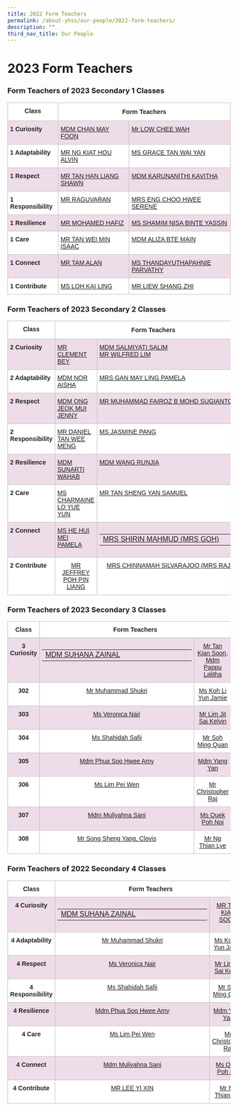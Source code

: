 ```yaml
---
title: 2022 Form Teachers
permalink: /about-yhss/our-people/2022-form-teachers/
description: ""
third_nav_title: Our People
---
```

# **2023 Form Teachers**

### Form Teachers of 2023 Secondary 1 Classes

<table style="border-collapse:collapse;border-spacing:0" class="tg"><thead><tr><th style="background-color:#FFF;border-color:#c0c0c0;border-style:solid;border-width:1px;color:#222;font-family:Arial, sans-serif;font-size:14px;font-weight:bold;overflow:hidden;padding:10px 5px;text-align:center;vertical-align:top;word-break:normal">Class</th><th style="background-color:#FFF;border-color:#c0c0c0;border-style:solid;border-width:1px;color:#222;font-family:Arial, sans-serif;font-size:14px;font-weight:bold;overflow:hidden;padding:12px 5px;text-align:center;vertical-align:top;word-break:normal" colspan="2">Form Teachers</th></tr></thead><tbody><tr><td style="background-color:#EEDCE8;border-color:#c0c0c0;border-style:solid;border-width:1px;color:#222;font-family:Arial, sans-serif;font-size:14px;font-weight:bold;overflow:hidden;padding:10px 5px;text-align:left;vertical-align:top;word-break:normal">1 Curiosity </td><td style="background-color:#EEDCE8;border-color:#c0c0c0;border-style:solid;border-width:1px;color:#2828ff;font-family:Arial, sans-serif;font-size:14px;overflow:hidden;padding:10px 5px;text-align:left;vertical-align:top;word-break:normal"><a href="mailto:CHAN_MAY_FOON@moe.edu.sg" target="_blank" rel="noopener noreferrer"> MDM CHAN MAY FOON</a></td><td style="background-color:#EEDCE8;border-color:#c0c0c0;border-style:solid;border-width:1px;color:#2828ff;font-family:Arial, sans-serif;font-size:14px;overflow:hidden;padding:10px 5px;text-align:left;vertical-align:top;word-break:normal"><a href="mailto:" target="_blank" rel="noopener noreferrer">Mr LOW CHEE WAH</a><br></td></tr><tr><td style="background-color:#FFF;border-color:#c0c0c0;border-style:solid;border-width:1px;color:#222;font-family:Arial, sans-serif;font-size:14px;font-weight:bold;overflow:hidden;padding:10px 5px;text-align:left;vertical-align:top;word-break:normal">1 Adaptability</td><td style="background-color:#FFF;border-color:#c0c0c0;border-style:solid;border-width:1px;color:#2828ff;font-family:Arial, sans-serif;font-size:14px;overflow:hidden;padding:10px 5px;text-align:left;vertical-align:top;word-break:normal"><a href="mailto:NG_KIAT_HOU_ALVIN@moe.edu.sg" target="_blank" rel="noopener noreferrer">MR NG KIAT HOU ALVIN</a></td><td style="background-color:#FFF;border-color:#c0c0c0;border-style:solid;border-width:1px;color:#2828ff;font-family:Arial, sans-serif;font-size:14px;overflow:hidden;padding:10px 5px;text-align:left;vertical-align:top;word-break:normal"><a href="mailto:Grace_Tan_Wai_Yan@moe.edu.sg" target="_blank" rel="noopener noreferrer"><span style="font-weight:400;text-decoration:none">MS GRACE TAN WAI YAN </span></a></td></tr><tr><td style="background-color:#EEDCE8;border-color:#c0c0c0;border-style:solid;border-width:1px;color:#222;font-family:Arial, sans-serif;font-size:14px;font-weight:bold;overflow:hidden;padding:10px 5px;text-align:left;vertical-align:top;word-break:normal">1 Respect</td><td style="background-color:#EEDCE8;border-color:#c0c0c0;border-style:solid;border-width:1px;color:#2828ff;font-family:Arial, sans-serif;font-size:14px;overflow:hidden;padding:10px 5px;text-align:left;vertical-align:top;word-break:normal"><a href="mailto:TAN_HAN_LIANG_SHAWN@moe.edu.sg" target="_blank" rel="noopener noreferrer">MR TAN HAN LIANG SHAWN 
</a></td><td style="background-color:#EEDCE8;border-color:#c0c0c0;border-style:solid;border-width:1px;color:#2828ff;font-family:Arial, sans-serif;font-size:14px;overflow:hidden;padding:10px 5px;text-align:left;vertical-align:top;word-break:normal"><a href="mailto:KAVITHA_KARUNANITHI_KAVITHA@moe.edu.sg" target="_blank" rel="noopener noreferrer"><span style="font-weight:400;text-decoration:none">MDM KARUNANITHI KAVITHA</span></a></td></tr><tr><td style="background-color:#FFF;border-color:#c0c0c0;border-style:solid;border-width:1px;color:#222;font-family:Arial, sans-serif;font-size:14px;font-weight:bold;overflow:hidden;padding:10px 5px;text-align:left;vertical-align:top;word-break:normal">1 Responsibility</td><td style="background-color:#FFF;border-color:#c0c0c0;border-style:solid;border-width:1px;color:#2828ff;font-family:Arial, sans-serif;font-size:14px;overflow:hidden;padding:10px 5px;text-align:left;vertical-align:top;word-break:normal"><a href="mailto:RAGUVARAN_RAJANDERAN@moe.edu.sg" target="_blank" rel="noopener noreferrer">MR RAGUVARAN </a></td><td style="background-color:#FFF;border-color:#c0c0c0;border-style:solid;border-width:1px;color:#2828ff;font-family:Arial, sans-serif;font-size:14px;overflow:hidden;padding:10px 5px;text-align:left;vertical-align:top;word-break:normal"><a href="mailto:ENG_CHOO_HWEE_SERENE@moe.edu.sg" target="_blank" rel="noopener noreferrer"><span style="font-weight:400;text-decoration:none">MRS ENG CHOO HWEE SERENE</span></a></td></tr><tr><td style="background-color:#EEDCE8;border-color:#c0c0c0;border-style:solid;border-width:1px;color:#222;font-family:Arial, sans-serif;font-size:14px;font-weight:bold;overflow:hidden;padding:10px 5px;text-align:left;vertical-align:top;word-break:normal">1 Resilience</td><td style="background-color:#EEDCE8;border-color:#c0c0c0;border-style:solid;border-width:1px;color:#2828ff;font-family:Arial, sans-serif;font-size:14px;overflow:hidden;padding:10px 5px;text-align:left;vertical-align:top;word-break:normal"><a href="mailto:MOHAMED_HAFIZ_MOHAMED_RIDWAN@moe.edu.sg" target="_blank" rel="noopener noreferrer">MR MOHAMED HAFIZ</a></td><td style="background-color:#EEDCE8;border-color:#c0c0c0;border-style:solid;border-width:1px;color:#2828ff;font-family:Arial, sans-serif;font-size:14px;overflow:hidden;padding:10px 5px;text-align:left;vertical-align:top;word-break:normal"><a href="mailto:SHAMIM_NISA_YASSIN@moe.edu.sg" target="_blank" rel="noopener noreferrer">MS SHAMIM NISA BINTE YASSIN</a></td></tr><tr><td style="background-color:#FFF;border-color:#c0c0c0;border-style:solid;border-width:1px;color:#222;font-family:Arial, sans-serif;font-size:14px;font-weight:bold;overflow:hidden;padding:10px 5px;text-align:left;vertical-align:top;word-break:normal">1 Care</td><td style="background-color:#FFF;border-color:#c0c0c0;border-style:solid;border-width:1px;color:#2828ff;font-family:Arial, sans-serif;font-size:14px;overflow:hidden;padding:10px 5px;text-align:left;vertical-align:top;word-break:normal"><a href="mailto:TAN_WEI_MIN_ISAAC@moe.edu.sg" target="_blank" rel="noopener noreferrer"><span style="font-weight:400;text-decoration:none">MR TAN WEI MIN ISAAC</span></a></td><td style="background-color:#FFF;border-color:#c0c0c0;border-style:solid;border-width:1px;color:#2828ff;font-family:Arial, sans-serif;font-size:14px;overflow:hidden;padding:10px 5px;text-align:left;vertical-align:top;word-break:normal"><a href="mailto:ALIZA_MAIN@moe.edu.sg" target="_blank" rel="noopener noreferrer"><span style="font-weight:400;text-decoration:none">MDM ALIZA BTE MAIN</span></a></td></tr><tr><td style="background-color:#EEDCE8;border-color:#c0c0c0;border-style:solid;border-width:1px;color:#222;font-family:Arial, sans-serif;font-size:14px;font-weight:bold;overflow:hidden;padding:10px 5px;text-align:left;vertical-align:top;word-break:normal">1 Connect</td><td style="background-color:#EEDCE8;border-color:#c0c0c0;border-style:solid;border-width:1px;color:#2828ff;font-family:Arial, sans-serif;font-size:14px;overflow:hidden;padding:10px 5px;text-align:left;vertical-align:top;word-break:normal"><a href="mailto:ALAN_TAM@moe.edu.sg" target="_blank" rel="noopener noreferrer"><span style="font-weight:400;text-decoration:none"> MR TAM ALAN </span></a></td><td style="background-color:#EEDCE8;border-color:#c0c0c0;border-style:solid;border-width:1px;color:#2828ff;font-family:Arial, sans-serif;font-size:14px;overflow:hidden;padding:10px 5px;text-align:left;vertical-align:top;word-break:normal"><a href="mailto:THANDAYUTHAPAHNIE_PARVATHY@moe.edu.sg" target="_blank" rel="noopener noreferrer"><span style="font-weight:400;text-decoration:none">MS THANDAYUTHAPAHNIE PARVATHY</span></a></td></tr><tr><td style="background-color:#FFF;border-color:#c0c0c0;border-style:solid;border-width:1px;color:#222;font-family:Arial, sans-serif;font-size:14px;font-weight:bold;overflow:hidden;padding:10px 5px;text-align:left;vertical-align:top;word-break:normal">1 Contribute </td><td style="background-color:#FFF;border-color:#c0c0c0;border-style:solid;border-width:1px;color:#2828ff;font-family:Arial, sans-serif;font-size:14px;overflow:hidden;padding:10px 5px;text-align:left;vertical-align:top;word-break:normal"><a href="mailto:LOH_KAI_LING@moe.edu.sg" target="_blank" rel="noopener noreferrer">MS LOH KAI LING</a></td><td style="background-color:#FFF;border-color:#c0c0c0;border-style:solid;border-width:1px;color:#2828ff;font-family:Arial, sans-serif;font-size:14px;overflow:hidden;padding:10px 5px;text-align:left;vertical-align:top;word-break:normal"><a href="mailto:Liew_Shang_Zhi@moe.edu.sg" target="_blank" rel="noopener noreferrer">MR LIEW SHANG ZHI</a></td></tr></tbody></table>


### Form Teachers of 2023 Secondary 2 Classes

<table style="border-collapse:collapse;border-spacing:0" class="tg"><thead><tr><th style="background-color:#FFF;border-color:#c0c0c0;border-style:solid;border-width:1px;color:#222;font-family:Arial, sans-serif;font-size:14px;font-weight:bold;overflow:hidden;padding:10px 5px;text-align:center;vertical-align:top;word-break:normal">Class</th><th style="background-color:#FFF;border-color:#c0c0c0;border-style:solid;border-width:1px;color:#222;font-family:Arial, sans-serif;font-size:14px;font-weight:bold;overflow:hidden;padding:12px 5px;text-align:center;vertical-align:top;word-break:normal" colspan="2">Form Teachers</th></tr></thead><tbody><tr><td style="background-color:#EEDCE8;border-color:#c0c0c0;border-style:solid;border-width:1px;color:#222;font-family:Arial, sans-serif;font-size:14px;font-weight:bold;overflow:hidden;padding:10px 5px;text-align:left;vertical-align:top;word-break:normal">2 Curiosity</td><td style="background-color:#EEDCE8;border-color:#c0c0c0;border-style:solid;border-width:1px;color:#2828ff;font-family:Arial, sans-serif;font-size:14px;overflow:hidden;padding:10px 5px;text-align:left;vertical-align:top;word-break:normal"><a href="mailto:BEY_KIAN_CHU_CLEMENT@moe.edu.sg" target="_blank" rel="noopener noreferrer"><span style="font-weight:400;text-decoration:none">MR CLEMENT BEY</span></a></td><td style="background-color:#EEDCE8;border-color:#c0c0c0;border-style:solid;border-width:1px;color:#2828ff;font-family:Arial, sans-serif;font-size:14px;overflow:hidden;padding:10px 5px;text-align:left;vertical-align:top;word-break:normal"><a href="mailto:SALMIYATI_SALIM@moe.edu.sg" target="_blank" rel="noopener noreferrer"><span style="font-weight:400;text-decoration:none">MDM SALMIYATI SALIM
</span></a><br>
<a href="mailto:LIM_PENG_LIM_WILFRED@moe.edu.sg" target="_blank" rel="noopener noreferrer"><span style="font-weight:400;text-decoration:none">MR WILFRED LIM </span></a></td></tr><tr><td style="background-color:#FFF;border-color:#c0c0c0;border-style:solid;border-width:1px;color:#222;font-family:Arial, sans-serif;font-size:14px;font-weight:bold;overflow:hidden;padding:10px 5px;text-align:left;vertical-align:top;word-break:normal">2 Adaptability</td><td style="background-color:#FFF;border-color:#c0c0c0;border-style:solid;border-width:1px;color:#2828ff;font-family:Arial, sans-serif;font-size:14px;overflow:hidden;padding:10px 5px;text-align:left;vertical-align:top;word-break:normal"><a href="mailto:NOR_AISHA_MAZLAN@moe.edu.sg" target="_blank" rel="noopener noreferrer"><span style="font-weight:400;text-decoration:none">MDM NOR AISHA </span></a></td><td style="background-color:#FFF;border-color:#c0c0c0;border-style:solid;border-width:1px;color:#2828ff;font-family:Arial, sans-serif;font-size:14px;overflow:hidden;padding:10px 5px;text-align:left;vertical-align:top;word-break:normal"><a href="mailto:GAN_MAY_LING_PAMELA@moe.edu.sg" target="_blank" rel="noopener noreferrer"><span style="font-weight:400;text-decoration:none">MRS GAN MAY LING PAMELA </span></a></td></tr><tr><td style="background-color:#EEDCE8;border-color:#c0c0c0;border-style:solid;border-width:1px;color:#222;font-family:Arial, sans-serif;font-size:14px;font-weight:bold;overflow:hidden;padding:10px 5px;text-align:left;vertical-align:top;word-break:normal">2 Respect</td><td style="background-color:#EEDCE8;border-color:#c0c0c0;border-style:solid;border-width:1px;color:#2828ff;font-family:Arial, sans-serif;font-size:14px;overflow:hidden;padding:10px 5px;text-align:left;vertical-align:top;word-break:normal"><a href="mailto:Ong_Jeok_Mui@moe.edu.sg" target="_blank" rel="noopener noreferrer"><span style="font-weight:400;text-decoration:none">MDM ONG JEOK MUI JENNY 
</span></a></td><td style="background-color:#EEDCE8;border-color:#c0c0c0;border-style:solid;border-width:1px;color:#2828ff;font-family:Arial, sans-serif;font-size:14px;overflow:hidden;padding:10px 5px;text-align:left;vertical-align:top;word-break:normal"><a href="mailto:MUHAMAD_FAIROZ@moe.edu.sg" target="_blank" rel="noopener noreferrer"><span style="font-weight:400;text-decoration:none">MR MUHAMMAD FAIROZ B MOHD SUGIANTO </span></a></td></tr><tr><td style="background-color:#FFF;border-color:#c0c0c0;border-style:solid;border-width:1px;color:#222;font-family:Arial, sans-serif;font-size:14px;font-weight:bold;overflow:hidden;padding:10px 5px;text-align:left;vertical-align:top;word-break:normal">2 Responsibility</td><td style="background-color:#FFF;border-color:#c0c0c0;border-style:solid;border-width:1px;color:#2828ff;font-family:Arial, sans-serif;font-size:14px;overflow:hidden;padding:10px 5px;text-align:left;vertical-align:top;word-break:normal"><a href="mailto:TAN_WEE_MENG_A@moe.edu.sg" target="_blank" rel="noopener noreferrer"><span style="font-weight:400;text-decoration:none">MR DANIEL TAN WEE MENG</span></a></td><td style="background-color:#FFF;border-color:#c0c0c0;border-style:solid;border-width:1px;color:#2828ff;font-family:Arial, sans-serif;font-size:14px;overflow:hidden;padding:10px 5px;text-align:left;vertical-align:top;word-break:normal"><a href="mailto:PANG_MIIN_LIH@moe.edu.sg" target="_blank" rel="noopener noreferrer">MS JASMINE PANG</a></td></tr><tr><td style="background-color:#EEDCE8;border-color:#c0c0c0;border-style:solid;border-width:1px;color:#222;font-family:Arial, sans-serif;font-size:14px;font-weight:bold;overflow:hidden;padding:10px 5px;text-align:left;vertical-align:top;word-break:normal">2 Resilience</td><td style="background-color:#EEDCE8;border-color:#c0c0c0;border-style:solid;border-width:1px;color:#2828ff;font-family:Arial, sans-serif;font-size:14px;overflow:hidden;padding:10px 5px;text-align:left;vertical-align:top;word-break:normal"><a href="mailto:SUNARTI_ABDUL_WAHAB@moe.edu.sg" target="_blank" rel="noopener noreferrer"><span style="font-weight:400;text-decoration:none">MDM SUNARTI WAHAB
</span></a></td><td style="background-color:#EEDCE8;border-color:#c0c0c0;border-style:solid;border-width:1px;color:#2828ff;font-family:Arial, sans-serif;font-size:14px;overflow:hidden;padding:10px 5px;text-align:left;vertical-align:top;word-break:normal"><a href="mailto:WANG_RUNJIA@moe.edu.sg" target="_blank" rel="noopener noreferrer"><span style="font-weight:400;text-decoration:none">MDM WANG RUNJIA </span></a></td></tr><tr><td style="background-color:#FFF;border-color:#c0c0c0;border-style:solid;border-width:1px;color:#222;font-family:Arial, sans-serif;font-size:14px;font-weight:bold;overflow:hidden;padding:10px 5px;text-align:left;vertical-align:top;word-break:normal">2 Care</td><td style="background-color:#FFF;border-color:#c0c0c0;border-style:solid;border-width:1px;color:#2828ff;font-family:Arial, sans-serif;font-size:14px;overflow:hidden;padding:10px 5px;text-align:left;vertical-align:top;word-break:normal"><a href="mailto:Lo_Yue_Yun_Charmaine@moe.edu.sg" target="_blank" rel="noopener noreferrer"><span style="font-weight:400;text-decoration:none">MS CHARMAINE LO YUE YUN
</span></a></td><td style="background-color:#FFF;border-color:#c0c0c0;border-style:solid;border-width:1px;color:#2828ff;font-family:Arial, sans-serif;font-size:14px;overflow:hidden;padding:10px 5px;text-align:left;vertical-align:top;word-break:normal"><a href="mailto:TAN_SHENG_YAN_SAMUEL@moe.edu.sg" target="_blank" rel="noopener noreferrer"><span style="font-weight:400;text-decoration:none">MR TAN SHENG YAN SAMUEL </span></a></td></tr><tr><td style="background-color:#EEDCE8;border-color:#c0c0c0;border-style:solid;border-width:1px;color:#222;font-family:Arial, sans-serif;font-size:14px;font-weight:bold;overflow:hidden;padding:10px 5px;text-align:left;vertical-align:top;word-break:normal">2 Connect</td><td style="background-color:#EEDCE8;border-color:#c0c0c0;border-style:solid;border-width:1px;color:#2828ff;font-family:Arial, sans-serif;font-size:14px;overflow:hidden;padding:10px 5px;text-align:left;vertical-align:top;word-break:normal"><a href="mailto:he_hui_mei_pamela@moe.edu.sg" target="_blank" rel="noopener noreferrer"><span style="font-weight:400;text-decoration:none">MS HE HUI MEI PAMELA </span></a></td><td style="background-color:#EEDCE8;border-color:#c0c0c0;border-style:solid;border-width:1px;color:#2828ff;font-family:Arial, sans-serif;font-size:14px;overflow:hidden;padding:10px 5px;text-align:left;vertical-align:top;word-break:normal"><a href="mailto:SHIRIN_MAHMUD@moe.edu.sg" target="_blank" rel="noopener noreferrer"><span style="font-weight:400;text-decoration:none">     
<table style="border-collapse:
 collapse;width:254pt" width="339" cellspacing="0" cellpadding="0" border="0"><colgroup><col style="mso-width-source:userset;mso-width-alt:11822;width:254pt" width="339"></colgroup><tbody><tr style="mso-height-source:userset;height:15.0pt" height="20"><td style="height:15.0pt;width:254pt" width="339" class="xl65" height="20">MRS SHIRIN MAHMUD (MRS GOH)</td></tr></tbody></table></span></a></td></tr><tr><td style="background-color:#FFF;border-color:#c0c0c0;border-style:solid;border-width:1px;color:#222;font-family:Arial, sans-serif;font-size:14px;font-weight:bold;overflow:hidden;padding:10px 5px;text-align:left;vertical-align:top;word-break:normal">2 Contribute </td><td style="background-color:#FFF;border-color:#c0c0c0;border-style:solid;border-width:1px;color:#2828ff;font-family:Arial, sans-serif;font-size:14px;overflow:hidden;padding:10px 5px;text-align:center;vertical-align:top;word-break:normal"><a href="mailto:POH_PIN_LIANG_JEFFREY@moe.edu.sg" target="_blank" rel="noopener noreferrer"><span style="font-weight:400;text-decoration:none">MR JEFFREY POH PIN LIANG  </span></a></td><td style="background-color:#FFF;border-color:#c0c0c0;border-style:solid;border-width:1px;color:#2828ff;font-family:Arial, sans-serif;font-size:14px;overflow:hidden;padding:10px 5px;text-align:center;vertical-align:top;word-break:normal"><a href="mailto:CHINNAMAH_SILVARAJOO@moe.edu.sg" target="_blank" rel="noopener noreferrer"><span style="font-weight:400;text-decoration:none">MRS CHINNAMAH SILVARAJOO (MRS RAJOO) </span></a></td></tr></tbody></table>

### Form Teachers of 2023 Secondary 3 Classes

<table style="border-collapse:collapse;border-spacing:0" class="tg"><thead><tr><th style="background-color:#FFF;border-color:#c0c0c0;border-style:solid;border-width:1px;color:#222;font-family:Arial, sans-serif;font-size:14px;font-weight:bold;overflow:hidden;padding:10px 5px;text-align:center;vertical-align:top;word-break:normal">Class</th><th style="background-color:#FFF;border-color:#c0c0c0;border-style:solid;border-width:1px;color:#222;font-family:Arial, sans-serif;font-size:14px;font-weight:bold;overflow:hidden;padding:10px 5px;text-align:center;vertical-align:top;word-break:normal" colspan="2">Form Teachers</th></tr></thead><tbody><tr><td style="background-color:#EEDCE8;border-color:#c0c0c0;border-style:solid;border-width:1px;color:#222;font-family:Arial, sans-serif;font-size:14px;font-weight:bold;overflow:hidden;padding:10px 5px;text-align:center;vertical-align:top;word-break:normal">3 Curiosity</td><td style="background-color:#EEDCE8;border-color:#c0c0c0;border-style:solid;border-width:1px;color:#2828ff;font-family:Arial, sans-serif;font-size:14px;overflow:hidden;padding:10px 5px;text-align:center;vertical-align:top;word-break:normal"><a href="mailto:SUHANA_ZAINAL@moe.edu.sg" target="_blank" rel="noopener noreferrer">
<table style="border-collapse:
 collapse;width:254pt" width="339" cellspacing="0" cellpadding="0" border="0"><colgroup><col style="mso-width-source:userset;mso-width-alt:11822;width:254pt" width="339"></colgroup><tbody><tr style="mso-height-source:userset;height:15.0pt" height="20"><td style="height:15.0pt;width:254pt" width="339" class="xl67" height="20">MDM SUHANA ZAINAL </td></tr></tbody></table></a></td><td style="background-color:#EEDCE8;border-color:#c0c0c0;border-style:solid;border-width:1px;color:#2828ff;font-family:Arial, sans-serif;font-size:14px;overflow:hidden;padding:10px 5px;text-align:center;vertical-align:top;word-break:normal"><a href="mailto:TAN_KIAN_SOON@moe.edu.sg" target="_blank" rel="noopener noreferrer">Mr Tan Kian Soon</a>, <br><a href="mailto:PAPPU_LALITHA@moe.edu.sg" target="_blank" rel="noopener noreferrer">Mdm Pappu Lalitha</a></td></tr><tr><td style="background-color:#FFF;border-color:#c0c0c0;border-style:solid;border-width:1px;color:#222;font-family:Arial, sans-serif;font-size:14px;font-weight:bold;overflow:hidden;padding:10px 5px;text-align:center;vertical-align:top;word-break:normal">302</td><td style="background-color:#FFF;border-color:#c0c0c0;border-style:solid;border-width:1px;color:#2828ff;font-family:Arial, sans-serif;font-size:14px;overflow:hidden;padding:10px 5px;text-align:center;vertical-align:top;word-break:normal"><a href="mailto:MUHAMMAD_SHUKRI_SHUHAIMI@moe.edu.sg" target="_blank" rel="noopener noreferrer"><span style="font-weight:400;text-decoration:none">Mr Muhammad Shukri</span></a></td><td style="background-color:#FFF;border-color:#c0c0c0;border-style:solid;border-width:1px;color:#2828ff;font-family:Arial, sans-serif;font-size:14px;overflow:hidden;padding:10px 5px;text-align:center;vertical-align:top;word-break:normal"><a href="mailto:KOH_LI_YUN_JAMIE@moe.edu.sg" target="_blank" rel="noopener noreferrer">Ms Koh Li Yun Jamie</a></td></tr><tr><td style="background-color:#EEDCE8;border-color:#c0c0c0;border-style:solid;border-width:1px;color:#222;font-family:Arial, sans-serif;font-size:14px;font-weight:bold;overflow:hidden;padding:10px 5px;text-align:center;vertical-align:top;word-break:normal">303</td><td style="background-color:#EEDCE8;border-color:#c0c0c0;border-style:solid;border-width:1px;color:#2828ff;font-family:Arial, sans-serif;font-size:14px;overflow:hidden;padding:10px 5px;text-align:center;vertical-align:top;word-break:normal"><a href="mailto:VERONICA_NAIR_MOHAN_NAIR@moe.edu.sg" target="_blank" rel="noopener noreferrer"><span style="font-weight:400;text-decoration:none">Ms Veronica Nair</span></a></td><td style="background-color:#EEDCE8;border-color:#c0c0c0;border-style:solid;border-width:1px;color:#2828ff;font-family:Arial, sans-serif;font-size:14px;overflow:hidden;padding:10px 5px;text-align:center;vertical-align:top;word-break:normal"><a href="mailto:LIM_JIT_SAI@moe.edu.sg" target="_blank" rel="noopener noreferrer">Mr Lim Jit Sai Kelvin</a></td></tr><tr><td style="background-color:#FFF;border-color:#c0c0c0;border-style:solid;border-width:1px;color:#222;font-family:Arial, sans-serif;font-size:14px;font-weight:bold;overflow:hidden;padding:10px 5px;text-align:center;vertical-align:top;word-break:normal">304</td><td style="background-color:#FFF;border-color:#c0c0c0;border-style:solid;border-width:1px;color:#2828ff;font-family:Arial, sans-serif;font-size:14px;overflow:hidden;padding:10px 5px;text-align:center;vertical-align:top;word-break:normal"><a href="mailto:SHAHIDAH_SAFII@moe.edu.sg" target="_blank" rel="noopener noreferrer"><span style="font-weight:400;text-decoration:none">Ms Shahidah Safii</span></a></td><td style="background-color:#FFF;border-color:#c0c0c0;border-style:solid;border-width:1px;color:#2828ff;font-family:Arial, sans-serif;font-size:14px;overflow:hidden;padding:10px 5px;text-align:center;vertical-align:top;word-break:normal"><a href="mailto:soh_ming_quan@moe.edu.sg" target="_blank" rel="noopener noreferrer"><span style="font-weight:400;text-decoration:none">Mr Soh Ming Quan</span></a></td></tr><tr><td style="background-color:#EEDCE8;border-color:#c0c0c0;border-style:solid;border-width:1px;color:#222;font-family:Arial, sans-serif;font-size:14px;font-weight:bold;overflow:hidden;padding:10px 5px;text-align:center;vertical-align:top;word-break:normal">305</td><td style="background-color:#EEDCE8;border-color:#c0c0c0;border-style:solid;border-width:1px;color:#2828ff;font-family:Arial, sans-serif;font-size:14px;overflow:hidden;padding:10px 5px;text-align:center;vertical-align:top;word-break:normal"><a href="mailto:AMY_PHUA@moe.edu.sg" target="_blank" rel="noopener noreferrer"><span style="font-weight:400;text-decoration:none">Mdm Phua Soo Hwee Amy</span></a></td><td style="background-color:#EEDCE8;border-color:#c0c0c0;border-style:solid;border-width:1px;color:#2828ff;font-family:Arial, sans-serif;font-size:14px;overflow:hidden;padding:10px 5px;text-align:center;vertical-align:top;word-break:normal"><a href="mailto:YANG_YAN_A@moe.edu.sg" target="_blank" rel="noopener noreferrer">Mdm Yang Yan</a></td></tr><tr><td style="background-color:#FFF;border-color:#c0c0c0;border-style:solid;border-width:1px;color:#222;font-family:Arial, sans-serif;font-size:14px;font-weight:bold;overflow:hidden;padding:10px 5px;text-align:center;vertical-align:top;word-break:normal">306</td><td style="background-color:#FFF;border-color:#c0c0c0;border-style:solid;border-width:1px;color:#2828ff;font-family:Arial, sans-serif;font-size:14px;overflow:hidden;padding:10px 5px;text-align:center;vertical-align:top;word-break:normal"><a href="mailto:LIM_PEI_WEN_C@moe.edu.sg" target="_blank" rel="noopener noreferrer"><span style="font-weight:400;text-decoration:none">Ms Lim Pei Wen</span></a></td><td style="background-color:#FFF;border-color:#c0c0c0;border-style:solid;border-width:1px;color:#2828ff;font-family:Arial, sans-serif;font-size:14px;overflow:hidden;padding:10px 5px;text-align:center;vertical-align:top;word-break:normal"><a href="mailto:CHRISTOPHER_RAJ_ARULANBAZHAGU@moe.edu.sg" target="_blank" rel="noopener noreferrer"><span style="font-weight:400;text-decoration:none">Mr Christopher Raj </span></a></td></tr><tr><td style="background-color:#EEDCE8;border-color:#c0c0c0;border-style:solid;border-width:1px;color:#222;font-family:Arial, sans-serif;font-size:14px;font-weight:bold;overflow:hidden;padding:10px 5px;text-align:center;vertical-align:top;word-break:normal">307</td><td style="background-color:#EEDCE8;border-color:#c0c0c0;border-style:solid;border-width:1px;color:#2828ff;font-family:Arial, sans-serif;font-size:14px;overflow:hidden;padding:10px 5px;text-align:center;vertical-align:top;word-break:normal"><a href="mailto:MULIYAHNA_SANI@moe.edu.sg" target="_blank" rel="noopener noreferrer">Mdm Muliyahna Sani </a></td><td style="background-color:#EEDCE8;border-color:#c0c0c0;border-style:solid;border-width:1px;color:#2828ff;font-family:Arial, sans-serif;font-size:14px;overflow:hidden;padding:10px 5px;text-align:center;vertical-align:top;word-break:normal"><a href="mailto:QUEK_POH_NOI@moe.edu.sg" target="_blank" rel="noopener noreferrer"><span style="font-weight:400;text-decoration:none">Ms Quek Poh Noi</span></a></td></tr><tr><td style="background-color:#FFF;border-color:#c0c0c0;border-style:solid;border-width:1px;color:#222;font-family:Arial, sans-serif;font-size:14px;font-weight:bold;overflow:hidden;padding:10px 5px;text-align:center;vertical-align:top;word-break:normal">308 </td><td style="background-color:#FFF;border-color:#c0c0c0;border-style:solid;border-width:1px;color:#2828ff;font-family:Arial, sans-serif;font-size:14px;overflow:hidden;padding:10px 5px;text-align:center;vertical-align:top;word-break:normal"><a href="mailto:SONG_SHENG_YANG_CLOVIS@moe.edu.sg" target="_blank" rel="noopener noreferrer"><span style="font-weight:400;text-decoration:none">Mr Song Sheng Yang, Clovis    </span></a></td><td style="background-color:#FFF;border-color:#c0c0c0;border-style:solid;border-width:1px;color:#2828ff;font-family:Arial, sans-serif;font-size:14px;overflow:hidden;padding:10px 5px;text-align:center;vertical-align:top;word-break:normal"><a href="mailto:ng_thian_lye@moe.edu.sg" target="_blank" rel="noopener noreferrer"><span style="font-weight:400;text-decoration:none">Mr Ng Thian Lye</span></a></td></tr></tbody></table>


### Form Teachers of 2022 Secondary 4 Classes

<table style="border-collapse:collapse;border-spacing:0" class="tg"><thead><tr><th style="background-color:#FFF;border-color:#c0c0c0;border-style:solid;border-width:1px;color:#222;font-family:Arial, sans-serif;font-size:14px;font-weight:bold;overflow:hidden;padding:10px 5px;text-align:center;vertical-align:top;word-break:normal">Class</th><th style="background-color:#FFF;border-color:#c0c0c0;border-style:solid;border-width:1px;color:#222;font-family:Arial, sans-serif;font-size:14px;font-weight:bold;overflow:hidden;padding:10px 5px;text-align:center;vertical-align:top;word-break:normal" colspan="2">Form Teachers</th></tr></thead><tbody><tr><td style="background-color:#EEDCE8;border-color:#c0c0c0;border-style:solid;border-width:1px;color:#222;font-family:Arial, sans-serif;font-size:14px;font-weight:bold;overflow:hidden;padding:10px 5px;text-align:center;vertical-align:top;word-break:normal">4 Curiosity</td><td style="background-color:#EEDCE8;border-color:#c0c0c0;border-style:solid;border-width:1px;color:#2828ff;font-family:Arial, sans-serif;font-size:14px;overflow:hidden;padding:10px 5px;text-align:center;vertical-align:top;word-break:normal"><a href="mailto:SUHANA_ZAINAL@moe.edu.sg" target="_blank" rel="noopener noreferrer">
<table style="border-collapse:
 collapse;width:254pt" width="339" cellspacing="0" cellpadding="0" border="0"><colgroup><col style="mso-width-source:userset;mso-width-alt:11822;width:254pt" width="339"></colgroup><tbody><tr style="mso-height-source:userset;height:15.0pt" height="20"><td style="height:15.0pt;width:254pt" width="339" class="xl67" height="20">MDM SUHANA ZAINAL </td></tr></tbody></table></a></td><td style="background-color:#EEDCE8;border-color:#c0c0c0;border-style:solid;border-width:1px;color:#2828ff;font-family:Arial, sans-serif;font-size:14px;overflow:hidden;padding:10px 5px;text-align:center;vertical-align:top;word-break:normal"><a href="mailto:TAN_KIAN_SOON@moe.edu.sg" target="_blank" rel="noopener noreferrer">MR TAN KIAN SOON </a><br></td></tr><tr><td style="background-color:#FFF;border-color:#c0c0c0;border-style:solid;border-width:1px;color:#222;font-family:Arial, sans-serif;font-size:14px;font-weight:bold;overflow:hidden;padding:10px 5px;text-align:center;vertical-align:top;word-break:normal">4 Adaptability </td><td style="background-color:#FFF;border-color:#c0c0c0;border-style:solid;border-width:1px;color:#2828ff;font-family:Arial, sans-serif;font-size:14px;overflow:hidden;padding:10px 5px;text-align:center;vertical-align:top;word-break:normal"><a href="mailto:MUHAMMAD_SHUKRI_SHUHAIMI@moe.edu.sg" target="_blank" rel="noopener noreferrer"><span style="font-weight:400;text-decoration:none">Mr Muhammad Shukri</span></a></td><td style="background-color:#FFF;border-color:#c0c0c0;border-style:solid;border-width:1px;color:#2828ff;font-family:Arial, sans-serif;font-size:14px;overflow:hidden;padding:10px 5px;text-align:center;vertical-align:top;word-break:normal"><a href="mailto:KOH_LI_YUN_JAMIE@moe.edu.sg" target="_blank" rel="noopener noreferrer">Ms Koh Li Yun Jamie</a></td></tr><tr><td style="background-color:#EEDCE8;border-color:#c0c0c0;border-style:solid;border-width:1px;color:#222;font-family:Arial, sans-serif;font-size:14px;font-weight:bold;overflow:hidden;padding:10px 5px;text-align:center;vertical-align:top;word-break:normal">4 Respect</td><td style="background-color:#EEDCE8;border-color:#c0c0c0;border-style:solid;border-width:1px;color:#2828ff;font-family:Arial, sans-serif;font-size:14px;overflow:hidden;padding:10px 5px;text-align:center;vertical-align:top;word-break:normal"><a href="mailto:VERONICA_NAIR_MOHAN_NAIR@moe.edu.sg" target="_blank" rel="noopener noreferrer"><span style="font-weight:400;text-decoration:none">Ms Veronica Nair</span></a></td><td style="background-color:#EEDCE8;border-color:#c0c0c0;border-style:solid;border-width:1px;color:#2828ff;font-family:Arial, sans-serif;font-size:14px;overflow:hidden;padding:10px 5px;text-align:center;vertical-align:top;word-break:normal"><a href="mailto:LIM_JIT_SAI@moe.edu.sg" target="_blank" rel="noopener noreferrer">Mr Lim Jit Sai Kelvin</a></td></tr><tr><td style="background-color:#FFF;border-color:#c0c0c0;border-style:solid;border-width:1px;color:#222;font-family:Arial, sans-serif;font-size:14px;font-weight:bold;overflow:hidden;padding:10px 5px;text-align:center;vertical-align:top;word-break:normal">4 Responsibility </td><td style="background-color:#FFF;border-color:#c0c0c0;border-style:solid;border-width:1px;color:#2828ff;font-family:Arial, sans-serif;font-size:14px;overflow:hidden;padding:10px 5px;text-align:center;vertical-align:top;word-break:normal"><a href="mailto:SHAHIDAH_SAFII@moe.edu.sg" target="_blank" rel="noopener noreferrer"><span style="font-weight:400;text-decoration:none">Ms Shahidah Safii</span></a></td><td style="background-color:#FFF;border-color:#c0c0c0;border-style:solid;border-width:1px;color:#2828ff;font-family:Arial, sans-serif;font-size:14px;overflow:hidden;padding:10px 5px;text-align:center;vertical-align:top;word-break:normal"><a href="mailto:soh_ming_quan@moe.edu.sg" target="_blank" rel="noopener noreferrer"><span style="font-weight:400;text-decoration:none">Mr Soh Ming Quan</span></a></td></tr><tr><td style="background-color:#EEDCE8;border-color:#c0c0c0;border-style:solid;border-width:1px;color:#222;font-family:Arial, sans-serif;font-size:14px;font-weight:bold;overflow:hidden;padding:10px 5px;text-align:center;vertical-align:top;word-break:normal">4 Resilience</td><td style="background-color:#EEDCE8;border-color:#c0c0c0;border-style:solid;border-width:1px;color:#2828ff;font-family:Arial, sans-serif;font-size:14px;overflow:hidden;padding:10px 5px;text-align:center;vertical-align:top;word-break:normal"><a href="mailto:AMY_PHUA@moe.edu.sg" target="_blank" rel="noopener noreferrer"><span style="font-weight:400;text-decoration:none">Mdm Phua Soo Hwee Amy</span></a></td><td style="background-color:#EEDCE8;border-color:#c0c0c0;border-style:solid;border-width:1px;color:#2828ff;font-family:Arial, sans-serif;font-size:14px;overflow:hidden;padding:10px 5px;text-align:center;vertical-align:top;word-break:normal"><a href="mailto:YANG_YAN_A@moe.edu.sg" target="_blank" rel="noopener noreferrer">Mdm Yang Yan</a></td></tr><tr><td style="background-color:#FFF;border-color:#c0c0c0;border-style:solid;border-width:1px;color:#222;font-family:Arial, sans-serif;font-size:14px;font-weight:bold;overflow:hidden;padding:10px 5px;text-align:center;vertical-align:top;word-break:normal">4 Care</td><td style="background-color:#FFF;border-color:#c0c0c0;border-style:solid;border-width:1px;color:#2828ff;font-family:Arial, sans-serif;font-size:14px;overflow:hidden;padding:10px 5px;text-align:center;vertical-align:top;word-break:normal"><a href="mailto:LIM_PEI_WEN_C@moe.edu.sg" target="_blank" rel="noopener noreferrer"><span style="font-weight:400;text-decoration:none">Ms Lim Pei Wen</span></a></td><td style="background-color:#FFF;border-color:#c0c0c0;border-style:solid;border-width:1px;color:#2828ff;font-family:Arial, sans-serif;font-size:14px;overflow:hidden;padding:10px 5px;text-align:center;vertical-align:top;word-break:normal"><a href="mailto:CHRISTOPHER_RAJ_ARULANBAZHAGU@moe.edu.sg" target="_blank" rel="noopener noreferrer"><span style="font-weight:400;text-decoration:none">Mr Christopher Raj </span></a></td></tr><tr><td style="background-color:#EEDCE8;border-color:#c0c0c0;border-style:solid;border-width:1px;color:#222;font-family:Arial, sans-serif;font-size:14px;font-weight:bold;overflow:hidden;padding:10px 5px;text-align:center;vertical-align:top;word-break:normal">4 Connect</td><td style="background-color:#EEDCE8;border-color:#c0c0c0;border-style:solid;border-width:1px;color:#2828ff;font-family:Arial, sans-serif;font-size:14px;overflow:hidden;padding:10px 5px;text-align:center;vertical-align:top;word-break:normal"><a href="mailto:MULIYAHNA_SANI@moe.edu.sg" target="_blank" rel="noopener noreferrer">Mdm Muliyahna Sani </a></td><td style="background-color:#EEDCE8;border-color:#c0c0c0;border-style:solid;border-width:1px;color:#2828ff;font-family:Arial, sans-serif;font-size:14px;overflow:hidden;padding:10px 5px;text-align:center;vertical-align:top;word-break:normal"><a href="mailto:QUEK_POH_NOI@moe.edu.sg" target="_blank" rel="noopener noreferrer"><span style="font-weight:400;text-decoration:none">Ms Quek Poh Noi</span></a></td></tr><tr><td style="background-color:#FFF;border-color:#c0c0c0;border-style:solid;border-width:1px;color:#222;font-family:Arial, sans-serif;font-size:14px;font-weight:bold;overflow:hidden;padding:10px 5px;text-align:center;vertical-align:top;word-break:normal">4 Contribute </td><td style="background-color:#FFF;border-color:#c0c0c0;border-style:solid;border-width:1px;color:#2828ff;font-family:Arial, sans-serif;font-size:14px;overflow:hidden;padding:10px 5px;text-align:center;vertical-align:top;word-break:normal"><a href="mailto:YI_XIN_LEE@moe.edu.sg" target="_blank" rel="noopener noreferrer"><span style="font-weight:400;text-decoration:none">MR LEE YI XIN    </span></a></td><td style="background-color:#FFF;border-color:#c0c0c0;border-style:solid;border-width:1px;color:#2828ff;font-family:Arial, sans-serif;font-size:14px;overflow:hidden;padding:10px 5px;text-align:center;vertical-align:top;word-break:normal"><a href="mailto:ng_thian_lye@moe.edu.sg" target="_blank" rel="noopener noreferrer"><span style="font-weight:400;text-decoration:none">Mr Ng Thian Lye</span></a></td></tr>
 
 
 
</tbody></table>